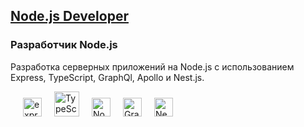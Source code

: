 ## [Node.js Developer](https://otus.ru/lessons/node/)

### Разработчик Node.js

Разработка серверных приложений на Node.js с использованием Express, TypeScript, GraphQl, Apollo и Nest.js.

<img src="https://raw.githubusercontent.com/prplx/svg-logos/5585531d45d294869c4eaab4d7cf2e9c167710a9/svg/express.svg" height="30"  style="margin-left: 20px" alt="express"><img src="https://raw.githubusercontent.com/prplx/svg-logos/5585531d45d294869c4eaab4d7cf2e9c167710a9/svg/typescript.svg"  height="40"  style="margin-left: 20px" alt="TypeScript"><img src="https://raw.githubusercontent.com/prplx/svg-logos/5585531d45d294869c4eaab4d7cf2e9c167710a9/svg/nodejs.svg" height="30"  style="margin-left: 20px" alt="Node.js"><img src="https://raw.githubusercontent.com/prplx/svg-logos/5585531d45d294869c4eaab4d7cf2e9c167710a9/svg/graphql.svg" height="30"   style="margin-left: 20px" alt="GraphQl"><img src="https://raw.githubusercontent.com/prplx/svg-logos/5585531d45d294869c4eaab4d7cf2e9c167710a9/svg/nest.svg" height="30"   style="margin-left: 20px" alt="Nest.js">
